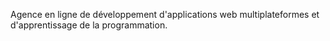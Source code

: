 Agence en ligne de développement d'applications web multiplateformes et d'apprentissage de la programmation.
